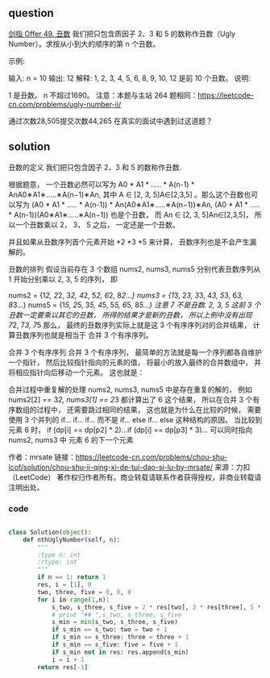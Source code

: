 
## question
[剑指 Offer 49. 丑数](https://leetcode-cn.com/problems/chou-shu-lcof/)
我们把只包含质因子 2、3 和 5 的数称作丑数（Ugly Number）。求按从小到大的顺序的第 n 个丑数。

 

示例:

输入: n = 10
输出: 12
解释: 1, 2, 3, 4, 5, 6, 8, 9, 10, 12 是前 10 个丑数。
说明:  

1 是丑数。
n 不超过1690。
注意：本题与主站 264 题相同：https://leetcode-cn.com/problems/ugly-number-ii/

通过次数28,505提交次数44,265
在真实的面试中遇到过这道题？
## solution
丑数的定义
我们把只包含因子 2、3 和 5 的数称作丑数.

根据题意， 一个丑数必然可以写为 A0 * A1 * ..... * A(n-1) * AnA0∗A1∗.....∗A(n−1)∗An, 其中 A ∈ [2, 3, 5]A∈[2,3,5] 。那么这个丑数也可以写为 (A0 * A1 * ..... * A(n-1)) * An(A0∗A1∗.....∗A(n−1))∗An, (A0 * A1 * ..... * A(n-1))(A0∗A1∗.....∗A(n−1)) 也是个丑数， 而 An ∈ [2, 3, 5]An∈[2,3,5]， 所以一个丑数乘以 2， 3， 5 之后， 一定还是一个丑数。

并且如果从丑数序列首个元素开始 *2 *3 *5 来计算， 丑数序列也是不会产生漏解的。

丑数的排列
假设当前存在 3 个数组 nums2, nums3, nums5 分别代表丑数序列从 1 开始分别乘以 2, 3, 5 的序列， 即


nums2 = {1*2, 2*2, 3*2, 4*2, 5*2, 6*2, 8*2...}
nums3 = {1*3, 2*3, 3*3, 4*3, 5*3, 6*3, 8*3...}
nums5 = {1*5, 2*5, 3*5, 4*5, 5*5, 6*5, 8*5...}
 注意 7 不是丑数. 
2, 3, 5 这前 3 个丑数一定要乘以其它的丑数， 所得的结果才是新的丑数， 所以上例中没有出现 7*2, 7*3, 7*5
那么， 最终的丑数序列实际上就是这 3 个有序序列对的合并结果， 计算丑数序列也就是相当于 合并 3 个有序序列。

合并 3 个有序序列
合并 3 个有序序列， 最简单的方法就是每一个序列都各自维护一个指针， 然后比较指针指向的元素的值， 将最小的放入最终的合并数组中， 并将相应指针向后移动一个元素。 这也就是：

合并过程中重复解的处理
nums2, nums3, nums5 中是存在重复的解的， 例如 nums2[2] == 3*2, nums3[1] == 2*3 都计算出了 6 这个结果， 所以在合并 3 个有序数组的过程中， 还需要跳过相同的结果， 这也就是为什么在比较的时候， 需要使用 3 个并列的 if... if... if... 而不是 if... else if... else 这种结构的原因。 当比较到元素 6 时， if (dp[i] == dp[p2] * 2)...if (dp[i] == dp[p3] * 3)... 可以同时指向 nums2, nums3 中 元素 6 的下一个元素

作者：mrsate
链接：https://leetcode-cn.com/problems/chou-shu-lcof/solution/chou-shu-ii-qing-xi-de-tui-dao-si-lu-by-mrsate/
来源：力扣（LeetCode）
著作权归作者所有。商业转载请联系作者获得授权，非商业转载请注明出处。
### code 
```py

class Solution(object):
    def nthUglyNumber(self, n):
        """
        :type n: int
        :rtype: int
        """
        if n == 1: return 1
        res, i = [1], 0
        two, three, five = 0, 0, 0
        for i in range(1,n):
            s_two, s_three, s_five = 2 * res[two], 3 * res[three], 5 * res[five]
            # print "## ",s_two, s_three, s_five
            s_min = min(s_two, s_three, s_five)
            if s_min == s_two: two = two + 1
            if s_min == s_three: three = three + 1
            if s_min == s_five: five = five + 1
            if s_min not in res: res.append(s_min)
            i = i + 1
        return res[-1]
```
